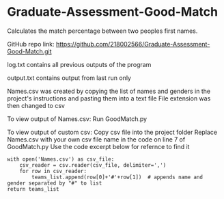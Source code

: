 # Graduate-Assessment-Good-Match
Calculates the match percentage between two peoples first names.

GitHub repo link: https://github.com/218002566/Graduate-Assessment-Good-Match.git


log.txt contains all previous outputs of the program

output.txt contains output from last run only

Names.csv was created by copying the list of names and genders in the project's instructions and pasting them into a text file
File extension was then changed to csv

To view output of Names.csv:
Run GoodMatch.py

To view output of custom csv:
Copy csv file into the project folder
Replace Names.csv with your own csv file name in the code on line 7 of GoodMatch.py
Use the code excerpt below  for refernce to find it

    with open('Names.csv') as csv_file:
        csv_reader = csv.reader(csv_file, delimiter=',')
        for row in csv_reader:
            teams_list.append(row[0]+'#'+row[1])  # appends name and gender separated by "#" to list
    return teams_list
